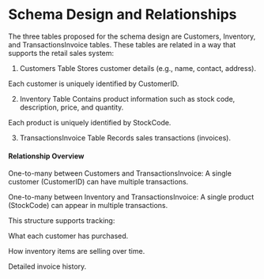 # Schema Design and Relationships
The three tables proposed for the schema design are Customers, Inventory, and TransactionsInvoice tables. These tables are related in a way that supports the retail sales system:

1. Customers Table
Stores customer details (e.g., name, contact, address).

Each customer is uniquely identified by CustomerID.

2. Inventory Table
Contains product information such as stock code, description, price, and quantity.

Each product is uniquely identified by StockCode.

3. TransactionsInvoice Table
Records sales transactions (invoices).

#### Relationship Overview
One-to-many between Customers and TransactionsInvoice:
A single customer (CustomerID) can have multiple transactions.

One-to-many between Inventory and TransactionsInvoice:
A single product (StockCode) can appear in multiple transactions.

This structure supports tracking:

What each customer has purchased.

How inventory items are selling over time.

Detailed invoice history.

